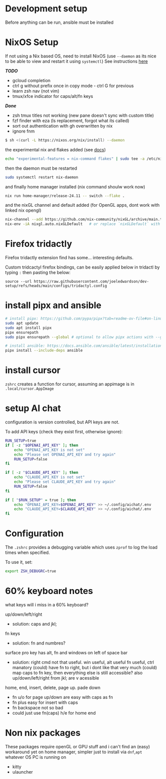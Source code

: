 # Development setup
Before anything can be run, ansible must be installed
# NixOS Setup
If not using a Nix based OS, need to install NixOS (use `--daemon` as its nice to be able to view and restart it using `systemctl`)
See instructions [here](https://nixos.org/download/)

***TODO***
- gcloud completion
- ctrl g without prefix once in copy mode - ctrl G for previous
- learn zsh nav (not vim)
- tmux/xfce indicator for caps/alt/fn keys 

***Done***
- zsh tmux titles not working (new pane doesn't sync with custom title)
- fzf finder with eza (ls replacement, forgot what its called)
- sort out authentication with gh overwritten by nix
- ignore fnm


```bash
$ sh <(curl -L https://nixos.org/nix/install) --daemon
```
the experimental nix and flakes added (see [docs](https://nixos.wiki/wiki/Flakes))
```bash
echo "experimental-features = nix-command flakes" | sudo tee -a /etc/nix/nix.conf
```

then the daemon must be restarted 
```bash
sudo systemctl restart nix-daemon
```

and finally home manager installed (nix command shoulw work now)
```bash
nix run home-manager/release-24.11 -- switch --flake .
```

and the nixGL channel and default added (for OpenGL apps, dont work with linked nix opengl)
```bash
nix-channel --add https://github.com/nix-community/nixGL/archive/main.tar.gz nixgl && nix-channel --update
nix-env -iA nixgl.auto.nixGLDefault   # or replace `nixGLDefault` with your desired wrapper
```
# Firefox tridactly
Firefox tridactly extension find has some... interesting defaults.

Custom tridcactyl firefox bindings, can be easily applied below in tridactl by typing `:` then pasting the below:
```
source --url https://raw.githubusercontent.com/joeledwardson/dev-setup/refs/heads/main/configs/tridactyl.config
```

# install pipx and ansible
```bash
# install pipx: https://github.com/pypa/pipx?tab=readme-ov-file#on-linux
sudo apt update
sudo apt install pipx
pipx ensurepath
sudo pipx ensurepath --global # optional to allow pipx actions with --global argument

# install ansible: https://docs.ansible.com/ansible/latest/installation_guide/intro_installation.html
pipx install --include-deps ansible
```

# install cursor
`zshrc` creates a function for cursor, assuming an appimage is in `.local/cursor.AppImage`


# setup AI chat
configuration is version controlled, but API keys are not.

To add API keys (check they exist first, otherwise ignore):

```bash
RUN_SETUP=true
if [ -z "$OPENAI_API_KEY" ]; then
    echo "OPENAI_API_KEY is not set"
    echo "Please set OPENAI_API_KEY and try again"
    RUN_SETUP=false
fi

if [ -z "$CLAUDE_API_KEY" ]; then
    echo "CLAUDE_API_KEY is not set"
    echo "Please set CLAUDE_API_KEY and try again"
    RUN_SETUP=false
fi

if [ "$RUN_SETUP" = true ]; then
    echo "OPENAI_API_KEY=$OPENAI_API_KEY" >> ~/.config/aichat/.env
    echo "CLAUDE_API_KEY=$CLAUDE_API_KEY" >> ~/.config/aichat/.env
fi
```

# Configuration
The `.zshrc` provides a debugging variable which uses `zprof` to log the load times when specified.

To use it, set:
```bash
export ZSH_DEBUGRC=true
```


# 60% keyboard notes
what keys will i miss in a 60% keyboard?

up/down/left/right
- solution: caps and jkl;

fn keys
- solution: fn and numbres?

surface pro key has alt, fn and windows on left of space bar
- solution: right cmd not that useful. win useful, alt useful fn useful, ctrl manatory
(could) have fn to right, but i dont like that very much
(could) map caps to fn key, then everything else is still accessible?
also up/down/left/right from jkl; are v acessible

home, end, insert, delete, page up. pade down
- fn u/o for page up/down are easy with caps as fn
- fn plus easy for insert with caps
- fn backspace not so bad 
- could just use fn(caps) h/e for home end

# Non nix packages
These packages require openGL or GPU stuff and i can't find an (easy) workaround yet on home manager, simpler just to install via `dnf`,`apt` whatever OS PC is running on 
- kitty
- ulauncher

